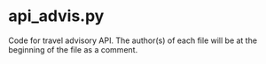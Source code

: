 # api_advis.py
Code for travel advisory API. The author(s) of each file will be at the beginning of the file as a comment. 